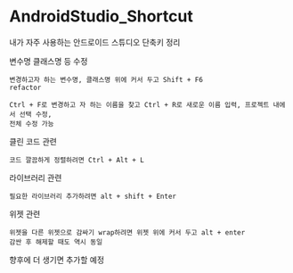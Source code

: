 # AndroidStudio_Shortcut
내가 자주 사용하는 안드로이드 스튜디오 단축키 정리

변수명 클래스명 등 수정
```
변경하고자 하는 변수명, 클래스명 위에 커서 두고 Shift + F6
refactor

Ctrl + F로 변경하고 자 하는 이름을 찾고 Ctrl + R로 새로운 이름 입력, 프로젝트 내에서 선택 수정,
전체 수정 가능
```

클린 코드 관련
```
코드 깔끔하게 정렬하려면 Ctrl + Alt + L
```

라이브러리 관련
```
필요한 라이브러리 추가하려면 alt + shift + Enter
```

위젯 관련
```
위젯을 다른 위젯으로 감싸기 wrap하려면 위젯 위에 커서 두고 alt + enter
감싼 후 해제할 때도 역시 동일
```
향후에 더 생기면 추가할 예정
